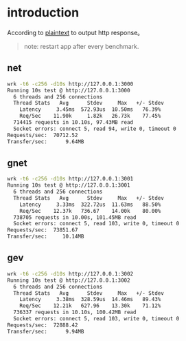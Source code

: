 # introduction
According to [plaintext](https://github.com/TechEmpower/FrameworkBenchmarks/wiki/Project-Information-Framework-Tests-Overview#plaintext) to output http response。

> note: restart app after every benchmark.

## net
```bash
wrk -t6 -c256 -d10s http://127.0.0.1:3000
Running 10s test @ http://127.0.0.1:3000
  6 threads and 256 connections
  Thread Stats   Avg      Stdev     Max   +/- Stdev
    Latency     3.45ms  572.93us  10.50ms   76.39%
    Req/Sec    11.90k     1.82k   26.73k    77.45%
  714415 requests in 10.10s, 97.43MB read
  Socket errors: connect 5, read 94, write 0, timeout 0
Requests/sec:  70712.52
Transfer/sec:      9.64MB
```

## gnet
```bash
wrk -t6 -c256 -d10s http://127.0.0.1:3001
Running 10s test @ http://127.0.0.1:3001
  6 threads and 256 connections
  Thread Stats   Avg      Stdev     Max   +/- Stdev
    Latency     3.33ms  322.72us  11.63ms   88.50%
    Req/Sec    12.37k   736.67    14.00k    80.00%
  738705 requests in 10.00s, 101.45MB read
  Socket errors: connect 5, read 103, write 0, timeout 0
Requests/sec:  73851.67
Transfer/sec:     10.14MB
```

## gev
```bash
wrk -t6 -c256 -d10s http://127.0.0.1:3002
Running 10s test @ http://127.0.0.1:3002
  6 threads and 256 connections
  Thread Stats   Avg      Stdev     Max   +/- Stdev
    Latency     3.38ms  328.59us  14.46ms   89.43%
    Req/Sec    12.21k   627.96    13.30k    71.12%
  736337 requests in 10.10s, 100.42MB read
  Socket errors: connect 5, read 103, write 0, timeout 0
Requests/sec:  72888.42
Transfer/sec:      9.94MB
```
